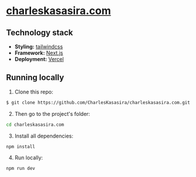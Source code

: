 # <a href="https://www.charleskasasira.com">charleskasasira.com</a>


## Technology stack

- **Styling:** [tailwindcss](https://tailwindcss.com/)
- **Framework:** [Next.js](https://nextjs.org/)
- **Deployment:** [Vercel](https://vercel.com/)


## Running locally

1. Clone this repo:

```sh
$ git clone https://github.com/CharlesKasasira/charleskasasira.com.git
```

2. Then go to the project's folder:

```sh
cd charleskasasira.com
```

3. Install all dependencies:

```sh
npm install
```

4. Run locally:

```sh
npm run dev
```
